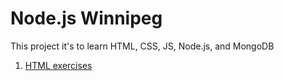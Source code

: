 # Node.js Winnipeg

This project it's to learn HTML, CSS, JS, Node.js, and MongoDB

1. [HTML exercises](html)